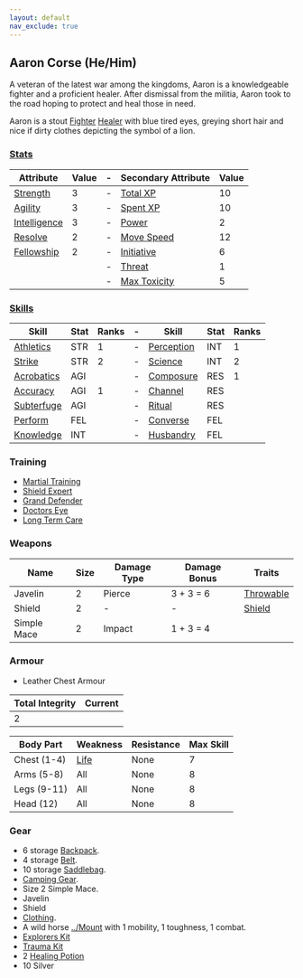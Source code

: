 ```yaml
---
layout: default
nav_exclude: true
---
```

## Aaron Corse (He/Him)
A veteran of the latest war among the kingdoms, Aaron is a knowledgeable fighter and a proficient healer. After dismissal from the militia, Aaron took to the road hoping to protect and heal those in need.

Aaron is a stout [Fighter](../Classes#Fighter) [Healer](../Classes#Healer) with blue tired eyes, greying short hair and nice if dirty clothes depicting the symbol of a lion.

### [Stats](../Stats)

| Attribute                             | Value | -   | Secondary Attribute                     | Value |
| ------------------------------------- | ----- | --- | --------------------------------------- | ----- |
| [Strength](../Strength)         | 3     | -   | [Total XP](../Stats#Total%20XP)         | 10    |
| [Agility](../Agility)           | 3     | -   | [Spent XP](../Stats#Spent%20XP)         | 10    |
| [Intelligence](../Intelligence) | 3     | -   | [Power](../Stats#Power)                 | 2     |
| [Resolve](../Resolve)           | 2     | -   | [Move Speed](../Stats#Move%20Speed)     | 12    |
| [Fellowship](../Fellowship)     | 2     | -   | [Initiative](../Stats#Initiative)       | 6     |
|                                       |       | -   | [Threat](../Stats#Threat)               | 1     |
|                                       |       | -   | [Max Toxicity](../Stats#Max%20Toxicity) | 5     | 


### [Skills](../Skills)

| Skill                        | Stat | Ranks | -   | Skill                     | Stat | Ranks |
| ---------------------------- | ---- | ----- | --- | ------------------------- | ---- | ----- |
| [Athletics](../Athletics)           | STR  | 1     | -   | [Perception](Perception)  | INT  | 1     |
| [Strike](../Strike)               | STR  | 2     | -   | [Science](Science)        | INT  | 2     |
| [Acrobatics](Acrobatics)     | AGI  |       | -   | [Composure](Composure)    | RES  | 1     |
| [Accuracy](../Accuracy) | AGI  | 1     | -   | [Channel](Channel)        | RES  |       |
| [Subterfuge](Subterfuge)     | AGI  |       | -   | [Ritual](Ritual)          | RES  |       |
| [Perform](../Perform)        | FEL  |       | -   | [Converse](../Converse)   | FEL  |       |
| [Knowledge](Knowledge)       | INT  |       | -   | [Husbandry](../Husbandry) | FEL  |       |

### Training
* [Martial Training](../Combat-Training#Martial%20Training)
* [Shield Expert](../Bastion#Shield%20Expert)
* [Grand Defender](../Bastion#Grand%20Defender)
* [Doctors Eye](../Doctor#Doctors%20Eye)
* [Long Term Care](../Doctor#Long%20Term%20Care)

### Weapons

| Name        | Size | Damage Type | Damage Bonus | Traits                                  |
| ----------- | ---- | ----------- | ------------ | --------------------------------------- |
| Javelin     | 2    | Pierce      | 3 + 3 = 6    | [Throwable](../Weapon-Traits#Throwable) |
| Shield      | 2    | -           | -            | [Shield](../Weapon-Traits#Shield)       |
| Simple Mace | 2    | Impact      | 1 + 3 = 4    |                                         |


### Armour
* Leather Chest Armour

| Total Integrity | Current |
| --------------- | ------- |
| 2               |         |

| Body Part    | Weakness               | Resistance | Max Skill |
| ------------ | ---------------------- | ---------- | --------- |
| Chest (1-4)  | [Life](../Combat#Life) | None       | 7         |
| Arms  (5-8)  | All                    | None       | 8         |
| Legs  (9-11) | All                    | None       | 8         |
| Head  (12)   | All                    | None       | 8         | 

### Gear
* 6 storage [Backpack](../Storage#Backpack).
* 4 storage [Belt](../Storage#Belt).
* 10 storage [Saddlebag](../Storage#Saddlebag).
* [Camping Gear](../Example-Gear#Camping%20Gear).
* Size 2 Simple Mace.
* Javelin
* Shield
* [Clothing](../Example-Gear#Clothing).
* A wild horse [../Mount](Mounts) with 1 mobility, 1 toughness, 1 combat.
* [Explorers Kit](../Example-Gear#Explorers%20Kit)
* [Trauma Kit](../Example-Gear#Trauma%20Kit)
* 2 [Healing Potion](../Example-Comestibles#Healing%20Potion)
* 10 Silver
